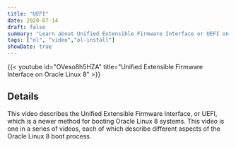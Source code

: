 ```yaml
---
title: "UEFI"
date: 2020-07-14
draft: false
summary: "Learn about Unified Extensible Firmware Interface or UEFI on Oracle Linux."
tags: ["ol", "video","ol-install"]
showDate: true
---
```


{{< youtube id="OVeso8h5HZA" title="Unified Extensible Firmware Interface on Oracle Linux 8" >}}

## Details

This video describes the Unified Extensible Firmware Interface, or UEFI, which is a newer method for booting Oracle Linux 8 systems. This video is one in a series of videos, each of which describe different aspects of the Oracle Linux 8 boot process.
